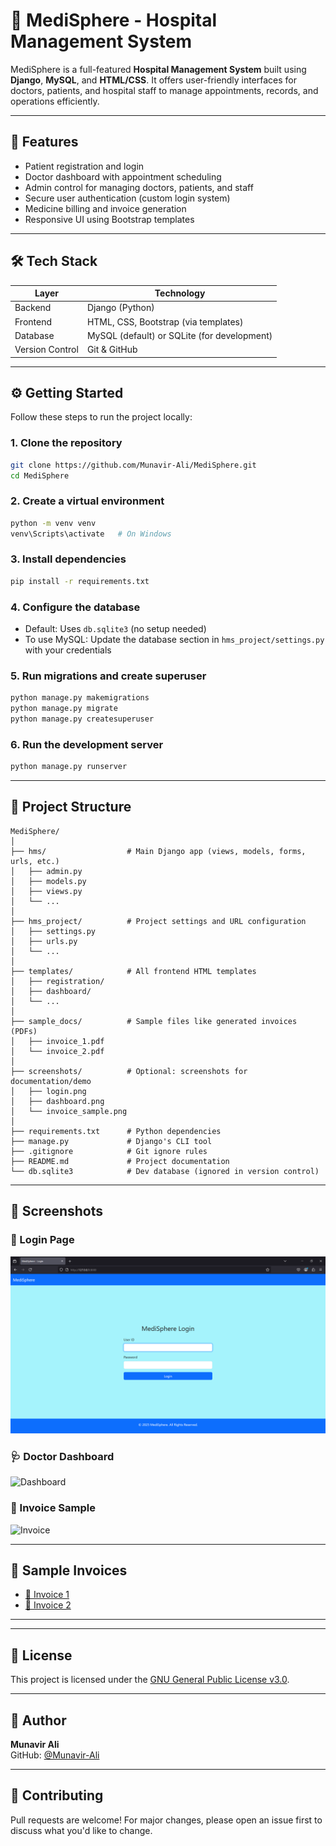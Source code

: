 # 🏥 MediSphere - Hospital Management System

MediSphere is a full-featured **Hospital Management System** built using **Django**, **MySQL**, and **HTML/CSS**. It offers user-friendly interfaces for doctors, patients, and hospital staff to manage appointments, records, and operations efficiently.

---

## 🚀 Features

- Patient registration and login
- Doctor dashboard with appointment scheduling
- Admin control for managing doctors, patients, and staff
- Secure user authentication (custom login system)
- Medicine billing and invoice generation
- Responsive UI using Bootstrap templates

---

## 🛠️ Tech Stack

| Layer          | Technology                           |
|----------------|----------------------------------------|
| Backend        | Django (Python)                        |
| Frontend       | HTML, CSS, Bootstrap (via templates)   |
| Database       | MySQL (default) or SQLite (for development) |
| Version Control| Git & GitHub                          |

---

## ⚙️ Getting Started

Follow these steps to run the project locally:

### 1. Clone the repository

```bash
git clone https://github.com/Munavir-Ali/MediSphere.git
cd MediSphere
```

### 2. Create a virtual environment

```bash
python -m venv venv
venv\Scripts\activate   # On Windows
```

### 3. Install dependencies

```bash
pip install -r requirements.txt
```

### 4. Configure the database

- Default: Uses `db.sqlite3` (no setup needed)
- To use MySQL: Update the database section in `hms_project/settings.py` with your credentials

### 5. Run migrations and create superuser

```bash
python manage.py makemigrations
python manage.py migrate
python manage.py createsuperuser
```

### 6. Run the development server

```bash
python manage.py runserver
```

---

## 📁 Project Structure

```
MediSphere/
│
├── hms/                  # Main Django app (views, models, forms, urls, etc.)
│   ├── admin.py
│   ├── models.py
│   ├── views.py
│   └── ...
│
├── hms_project/          # Project settings and URL configuration
│   ├── settings.py
│   ├── urls.py
│   └── ...
│
├── templates/            # All frontend HTML templates
│   ├── registration/
│   ├── dashboard/
│   └── ...
│
├── sample_docs/          # Sample files like generated invoices (PDFs)
│   ├── invoice_1.pdf
│   └── invoice_2.pdf
│
├── screenshots/          # Optional: screenshots for documentation/demo
│   ├── login.png
│   ├── dashboard.png
│   └── invoice_sample.png
│
├── requirements.txt      # Python dependencies
├── manage.py             # Django's CLI tool
├── .gitignore            # Git ignore rules
├── README.md             # Project documentation
└── db.sqlite3            # Dev database (ignored in version control)
```

---

## 📸 Screenshots

### 🔐 Login Page
![Login Page](screenshots/login.png)

### 🩺 Doctor Dashboard
![Dashboard](screenshots/dashboard.png)

### 🧾 Invoice Sample
![Invoice](screenshots/invoice_sample.png)

---

## 📎 Sample Invoices

- [🧾 Invoice 1](sample_docs/invoice_1.pdf)
- [🧾 Invoice 2](sample_docs/invoice_2.pdf)


---

---

## 📄 License

This project is licensed under the [GNU General Public License v3.0](https://www.gnu.org/licenses/gpl-3.0.en.html).

---

## 👤 Author

**Munavir Ali**  
GitHub: [@Munavir-Ali](https://github.com/Munavir-Ali)

---

## 🤝 Contributing

Pull requests are welcome! For major changes, please open an issue first to discuss what you'd like to change.
